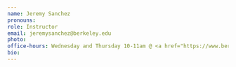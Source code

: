 ```yaml
---
name: Jeremy Sanchez
pronouns:
role: Instructor
email: jeremysanchez@berkeley.edu
photo:
office-hours: Wednesday and Thursday 10-11am @ <a href="https://www.berkeley.edu/map/evans-hall/">Evans 323</a>
bio:
---
```

